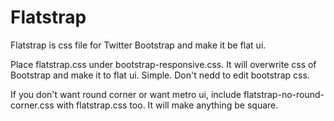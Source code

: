 Flatstrap
=========

Flatstrap is css file for Twitter Bootstrap and make it be flat ui.

Place flatstrap.css under bootstrap-responsive.css. It will overwrite css of Bootstrap and make it to flat ui. Simple. Don't nedd to edit bootstrap css.

If you don't want round corner or want metro ui,  include flatstrap-no-round-corner.css with flatstrap.css too. It will make anything be square.